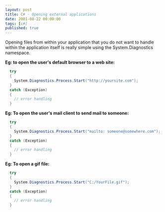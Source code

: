 ```yaml
---
layout: post
title: C# - Opening external applications
date: 2001-08-22 00:00:00
tags: [c#]
published: true
---
```


Opening files from within your application that you do not want to handle within the application itself is really simple using the System.Diagnostics namespace.

**Eg: to open the user's default browser to a web site:**
  
```csharp
  try 
  {
    System.Diagnostics.Process.Start("http://yoursite.com");
  }
  catch (Exception) 
  {
    // error handling
  }
```

**Eg: To open the user's mail client to send mail to someone:**

```csharp
  try 
  {
    System.Diagnostics.Process.Start("mailto: someone@somewhere.com");
  }
  catch (Exception) 
  {
    // error handling
  }
```

**Eg: To open a gif file:**

```csharp
  try 
  {
    System.Diagnostics.Process.Start("C:/YourFile.gif");
  }
  catch (Exception) 
  {
    // error handling
  }
```
